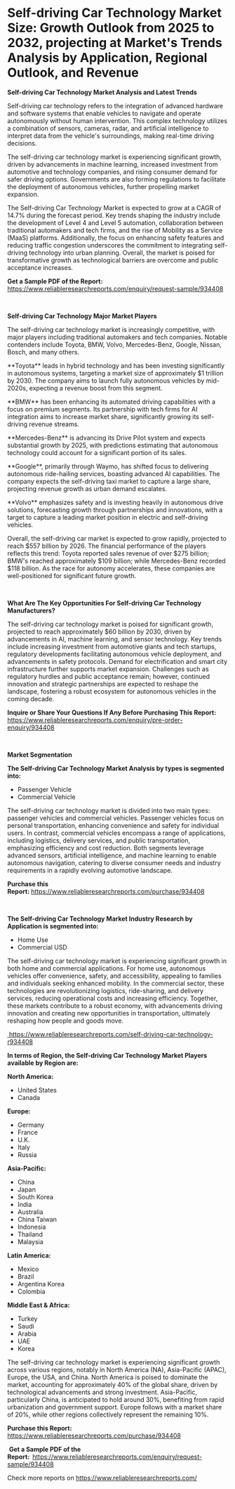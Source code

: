 <p><h1>Self-driving Car Technology Market Size: Growth Outlook from 2025 to 2032, projecting at Market's Trends Analysis by Application, Regional Outlook, and Revenue</h1></p><p><strong>Self-driving Car Technology Market Analysis and Latest Trends</strong></p>
<p><p>Self-driving car technology refers to the integration of advanced hardware and software systems that enable vehicles to navigate and operate autonomously without human intervention. This complex technology utilizes a combination of sensors, cameras, radar, and artificial intelligence to interpret data from the vehicle's surroundings, making real-time driving decisions.</p><p>The self-driving car technology market is experiencing significant growth, driven by advancements in machine learning, increased investment from automotive and technology companies, and rising consumer demand for safer driving options. Governments are also forming regulations to facilitate the deployment of autonomous vehicles, further propelling market expansion. </p><p>The Self-driving Car Technology Market is expected to grow at a CAGR of 14.7% during the forecast period. Key trends shaping the industry include the development of Level 4 and Level 5 automation, collaboration between traditional automakers and tech firms, and the rise of Mobility as a Service (MaaS) platforms. Additionally, the focus on enhancing safety features and reducing traffic congestion underscores the commitment to integrating self-driving technology into urban planning. Overall, the market is poised for transformative growth as technological barriers are overcome and public acceptance increases.</p></p>
<p><strong>Get a Sample PDF of the Report:&nbsp;</strong> <a href="https://www.reliableresearchreports.com/enquiry/request-sample/934408?utm_campaign=2737&utm_medium=2&utm_source=Github&utm_content=ia&utm_term=11032025&utm_id=self-driving-car-technology">https://www.reliableresearchreports.com/enquiry/request-sample/934408</a></p>
<p>&nbsp;</p>
<p><strong>Self-driving Car Technology Major Market Players</strong></p>
<p><p>The self-driving car technology market is increasingly competitive, with major players including traditional automakers and tech companies. Notable contenders include Toyota, BMW, Volvo, Mercedes-Benz, Google, Nissan, Bosch, and many others.</p><p>**Toyota** leads in hybrid technology and has been investing significantly in autonomous systems, targeting a market size of approximately $1 trillion by 2030. The company aims to launch fully autonomous vehicles by mid-2020s, expecting a revenue boost from this segment.</p><p>**BMW** has been enhancing its automated driving capabilities with a focus on premium segments. Its partnership with tech firms for AI integration aims to increase market share, significantly growing its self-driving revenue streams. </p><p>**Mercedes-Benz** is advancing its Drive Pilot system and expects substantial growth by 2025, with predictions estimating that autonomous technology could account for a significant portion of its sales. </p><p>**Google**, primarily through Waymo, has shifted focus to delivering autonomous ride-hailing services, boasting advanced AI capabilities. The company expects the self-driving taxi market to capture a large share, projecting revenue growth as urban demand escalates.</p><p>**Volvo** emphasizes safety and is investing heavily in autonomous drive solutions, forecasting growth through partnerships and innovations, with a target to capture a leading market position in electric and self-driving vehicles.</p><p>Overall, the self-driving car market is expected to grow rapidly, projected to reach $557 billion by 2026. The financial performance of the players reflects this trend: Toyota reported sales revenue of over $275 billion; BMW's reached approximately $109 billion; while Mercedes-Benz recorded $118 billion. As the race for autonomy accelerates, these companies are well-positioned for significant future growth.</p></p>
<p>&nbsp;</p>
<p><strong>What Are The Key Opportunities For Self-driving Car Technology Manufacturers?</strong></p>
<p><p>The self-driving car technology market is poised for significant growth, projected to reach approximately $60 billion by 2030, driven by advancements in AI, machine learning, and sensor technology. Key trends include increasing investment from automotive giants and tech startups, regulatory developments facilitating autonomous vehicle deployment, and advancements in safety protocols. Demand for electrification and smart city infrastructure further supports market expansion. Challenges such as regulatory hurdles and public acceptance remain; however, continued innovation and strategic partnerships are expected to reshape the landscape, fostering a robust ecosystem for autonomous vehicles in the coming decade.</p></p>
<p><strong>Inquire or Share Your Questions If Any Before Purchasing This Report:</strong> <a href="https://www.reliableresearchreports.com/enquiry/pre-order-enquiry/934408?utm_campaign=2737&utm_medium=2&utm_source=Github&utm_content=ia&utm_term=11032025&utm_id=self-driving-car-technology">https://www.reliableresearchreports.com/enquiry/pre-order-enquiry/934408</a></p>
<p>&nbsp;</p>
<p><strong>Market Segmentation</strong></p>
<p><strong>The Self-driving Car Technology Market Analysis by types is segmented into:</strong></p>
<p><ul><li>Passenger Vehicle</li><li>Commercial Vehicle</li></ul></p>
<p><p>The self-driving car technology market is divided into two main types: passenger vehicles and commercial vehicles. Passenger vehicles focus on personal transportation, enhancing convenience and safety for individual users. In contrast, commercial vehicles encompass a range of applications, including logistics, delivery services, and public transportation, emphasizing efficiency and cost reduction. Both segments leverage advanced sensors, artificial intelligence, and machine learning to enable autonomous navigation, catering to diverse consumer needs and industry requirements in a rapidly evolving automotive landscape.</p></p>
<p><strong>Purchase this Report:&nbsp;</strong><a href="https://www.reliableresearchreports.com/purchase/934408?utm_campaign=2737&utm_medium=2&utm_source=Github&utm_content=ia&utm_term=11032025&utm_id=self-driving-car-technology">https://www.reliableresearchreports.com/purchase/934408</a></p>
<p>&nbsp;</p>
<p><strong>The Self-driving Car Technology Market Industry Research by Application is segmented into:</strong></p>
<p><ul><li>Home Use</li><li>Commercial USD</li></ul></p>
<p><p>The self-driving car technology market is experiencing significant growth in both home and commercial applications. For home use, autonomous vehicles offer convenience, safety, and accessibility, appealing to families and individuals seeking enhanced mobility. In the commercial sector, these technologies are revolutionizing logistics, ride-sharing, and delivery services, reducing operational costs and increasing efficiency. Together, these markets contribute to a robust economy, with advancements driving innovation and creating new opportunities in transportation, ultimately reshaping how people and goods move.</p></p>
<p><a href="https://www.reliableresearchreports.com/self-driving-car-technology-r934408?utm_campaign=2737&utm_medium=2&utm_source=Github&utm_content=ia&utm_term=11032025&utm_id=self-driving-car-technology">&nbsp;https://www.reliableresearchreports.com/self-driving-car-technology-r934408</a></p>
<p><strong>In terms of Region, the Self-driving Car Technology Market Players available by Region are:</strong></p>
<p>
    <p> <strong> North America: </strong>
        <ul>
            <li>United States</li>
            <li>Canada</li>
        </ul>
        </p> 
    <p> <strong> Europe: </strong>
        <ul>
            <li>Germany</li>
            <li>France</li>
            <li>U.K.</li>
            <li>Italy</li>
            <li>Russia</li>
        </ul>
        </p> 
    <p> <strong> Asia-Pacific: </strong>
        <ul>
            <li>China</li>
            <li>Japan</li>
            <li>South Korea</li>
            <li>India</li>
            <li>Australia</li>
            <li>China Taiwan</li>
            <li>Indonesia</li>
            <li>Thailand</li>
            <li>Malaysia</li>
        </ul>
        </p> 
    <p> <strong> Latin America: </strong>
        <ul>
            <li>Mexico</li>
            <li>Brazil</li>
            <li>Argentina Korea</li>
            <li>Colombia</li>
        </ul>
        </p> 
    <p> <strong> Middle East & Africa: </strong>
        <ul>
            <li>Turkey</li>
            <li>Saudi</li>
            <li>Arabia</li>
            <li>UAE</li>
            <li>Korea</li>
        </ul>
    </p>
    </p>
<p><p>The self-driving car technology market is experiencing significant growth across various regions, notably in North America (NA), Asia-Pacific (APAC), Europe, the USA, and China. North America is poised to dominate the market, accounting for approximately 40% of the global share, driven by technological advancements and strong investment. Asia-Pacific, particularly China, is anticipated to hold around 30%, benefiting from rapid urbanization and government support. Europe follows with a market share of 20%, while other regions collectively represent the remaining 10%.</p></p>
<p><strong>Purchase this Report: </strong><a href="https://www.reliableresearchreports.com/purchase/934408?utm_campaign=2737&utm_medium=2&utm_source=Github&utm_content=ia&utm_term=11032025&utm_id=self-driving-car-technology">https://www.reliableresearchreports.com/purchase/934408</a></p>
<p>&nbsp;<strong>Get a Sample PDF of the Report:&nbsp;&nbsp;</strong><a href="https://www.reliableresearchreports.com/enquiry/request-sample/934408?utm_campaign=2737&utm_medium=2&utm_source=Github&utm_content=ia&utm_term=11032025&utm_id=self-driving-car-technology">https://www.reliableresearchreports.com/enquiry/request-sample/934408</a></p>
<p><strong></strong></p>
<p>Check more reports on <a href="https://www.reliableresearchreports.com/?utm_campaign=2737&utm_medium=2&utm_source=Github&utm_content=ia&utm_term=11032025&utm_id=self-driving-car-technology">https://www.reliableresearchreports.com/</a></p>